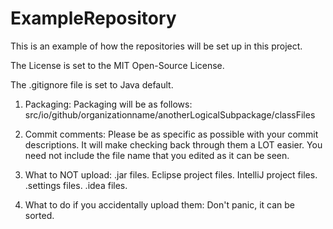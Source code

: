 ExampleRepository
=================

This is an example of how the repositories will be set up in this project.

The License is set to the MIT Open-Source License.

The .gitignore file is set to Java default.

1. Packaging:
    Packaging will be as follows:
        src/io/github/organizationname/anotherLogicalSubpackage/classFiles
        
2. Commit comments:
    Please be as specific as possible with your commit descriptions. It will make checking back through them a LOT easier. You need not include the file name that you edited as it can be seen.
    
3. What to NOT upload:
    .jar files.
    Eclipse project files.
    IntelliJ project files.
    .settings files.
    .idea files.
    
4. What to do if you accidentally upload them:
    Don't panic, it can be sorted.
